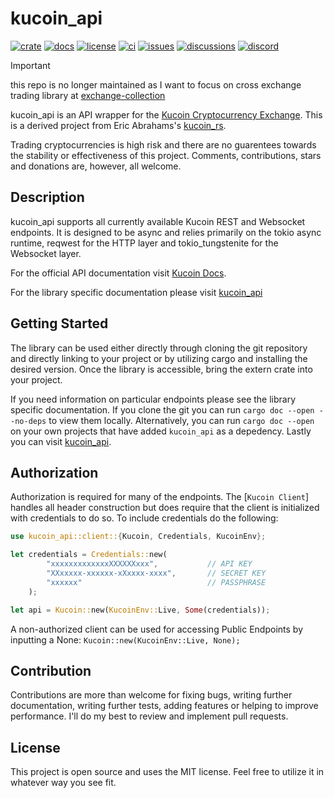 # kucoin_api
[![crate](https://img.shields.io/crates/v/kucoin-api)](https://crates.io/crates/kucoin-api)
[![docs](https://img.shields.io/docsrs/kucoin_api)](https://docs.rs/kucoin_api)
[![license](https://img.shields.io/github/license/kanekoshoyu/kucoin_api)](https://github.com/kanekoshoyu/kucoin_api/blob/master/LICENSE)
[![ci](https://img.shields.io/github/actions/workflow/status/kanekoshoyu/kucoin_api/rust.yml)](https://github.com/kanekoshoyu/kucoin_api/actions)
[![issues](https://img.shields.io/github/issues/kanekoshoyu/kucoin_api)](https://github.com/kanekoshoyu/kucoin_api/issues)
[![discussions](https://img.shields.io/github/discussions/kanekoshoyu/kucoin_api)](https://github.com/kanekoshoyu/kucoin_api/discussions)
[![discord](https://img.shields.io/discord/1153997271294283827)](https://discord.gg/q3j5MYdwnm)   
> [!IMPORTANT]  
> this repo is no longer maintained as I want to focus on cross exchange trading library at [exchange-collection](https://github.com/kanekoshoyu/exchange-collection)

kucoin_api is an API wrapper for the [Kucoin Cryptocurrency Exchange](https://www.kucoin.com/). This is a derived project from Eric Abrahams's [kucoin_rs](https://github.com/escwdev/kucoin_rs).

Trading cryptocurrencies is high risk and there are no guarentees towards the stability or effectiveness
of this project. Comments, contributions, stars and donations are, however, all welcome.

## Description

kucoin_api supports all currently available Kucoin REST and Websocket endpoints. It is designed to be 
async and relies primarily on the tokio async runtime, reqwest for the HTTP layer and tokio_tungstenite 
for the Websocket layer.

For the official API documentation visit [Kucoin Docs](https://docs.kucoin.com/).

For the library specific documentation please visit [kucoin_api](https://docs.rs/kucoin_api)

## Getting Started

The library can be used either directly through cloning the git repository and directly linking to your project or by utilizing cargo 
and installing the desired version. Once the library is accessible, bring the extern crate into your project. 

If you need information on particular endpoints please see the library specific documentation. If you clone the git you can run
`cargo doc --open --no-deps` to view them locally. Alternatively, you can run `cargo doc --open` on your own projects that have added
`kucoin_api` as a depedency. Lastly you can visit [kucoin_api](https://docs.rs/kucoin_api).

## Authorization

Authorization is required for many of the endpoints. The [`Kucoin Client`] handles all
header construction but does require that the client is initialized with credentials to do so. To include credentials do the following:

```rust
use kucoin_api::client::{Kucoin, Credentials, KucoinEnv};

let credentials = Credentials::new(
        "xxxxxxxxxxxxxXXXXXXxxx",           // API KEY
        "XXxxxxx-xxxxxx-xXxxxx-xxxx",       // SECRET KEY
        "xxxxxx"                            // PASSPHRASE
    );

let api = Kucoin::new(KucoinEnv::Live, Some(credentials));
```
A non-authorized client can be used for accessing Public Endpoints by inputting a None: `Kucoin::new(KucoinEnv::Live, None);`

## Contribution

Contributions are more than welcome for fixing bugs, writing further documentation, writing further tests, 
adding features or helping to improve performance. I'll do my best to review and implement pull requests.

## License

This project is open source and uses the MIT license. Feel free to utilize it in whatever way you see fit.

